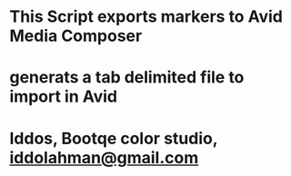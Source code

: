 # This Script exports markers to Avid Media Composer
# generats a tab delimited file to import in Avid
#
# Iddos, Bootqe color studio, iddolahman@gmail.com
